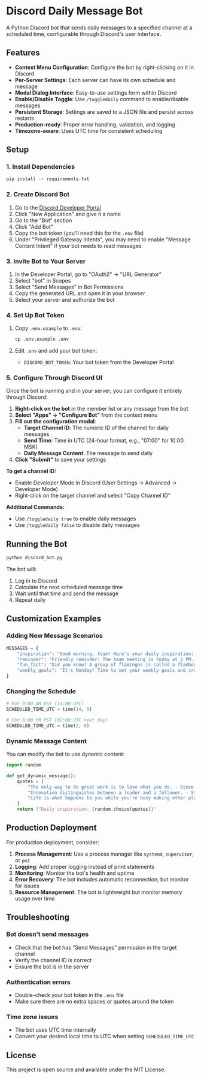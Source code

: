 # Discord Daily Message Bot

A Python Discord bot that sends daily messages to a specified channel at a scheduled time, configurable through Discord's user interface.

## Features

- **Context Menu Configuration**: Configure the bot by right-clicking on it in Discord
- **Per-Server Settings**: Each server can have its own schedule and message
- **Modal Dialog Interface**: Easy-to-use settings form within Discord
- **Enable/Disable Toggle**: Use `/toggledaily` command to enable/disable messages
- **Persistent Storage**: Settings are saved to a JSON file and persist across restarts
- **Production-ready**: Proper error handling, validation, and logging
- **Timezone-aware**: Uses UTC time for consistent scheduling

## Setup

### 1. Install Dependencies

```bash
pip install -r requirements.txt
```

### 2. Create Discord Bot

1. Go to the [Discord Developer Portal](https://discord.com/developers/applications)
2. Click "New Application" and give it a name
3. Go to the "Bot" section
4. Click "Add Bot"
5. Copy the bot token (you'll need this for the `.env` file)
6. Under "Privileged Gateway Intents", you may need to enable "Message Content Intent" if your bot needs to read messages

### 3. Invite Bot to Your Server

1. In the Developer Portal, go to "OAuth2" → "URL Generator"
2. Select "bot" in Scopes
3. Select "Send Messages" in Bot Permissions
4. Copy the generated URL and open it in your browser
5. Select your server and authorize the bot

### 4. Set Up Bot Token

1. Copy `.env.example` to `.env`:
   ```bash
   cp .env.example .env
   ```

2. Edit `.env` and add your bot token:
   - `DISCORD_BOT_TOKEN`: Your bot token from the Developer Portal

### 5. Configure Through Discord UI

Once the bot is running and in your server, you can configure it entirely through Discord:

1. **Right-click on the bot** in the member list or any message from the bot
2. **Select "Apps" → "Configure Bot"** from the context menu
3. **Fill out the configuration modal**:
   - **Target Channel ID**: The numeric ID of the channel for daily messages
   - **Send Time**: Time in UTC (24-hour format, e.g., "07:00" for 10:00 MSK)
   - **Daily Message Content**: The message to send daily
4. **Click "Submit"** to save your settings

**To get a channel ID:**
- Enable Developer Mode in Discord (User Settings → Advanced → Developer Mode)
- Right-click on the target channel and select "Copy Channel ID"

**Additional Commands:**
- Use `/toggledaily true` to enable daily messages
- Use `/toggledaily false` to disable daily messages

## Running the Bot

```bash
python discord_bot.py
```

The bot will:
1. Log in to Discord
2. Calculate the next scheduled message time
3. Wait until that time and send the message
4. Repeat daily

## Customization Examples

### Adding New Message Scenarios

```python
MESSAGES = {
    "inspiration": "Good morning, team! Here's your daily inspiration: Stay focused and keep building!",
    "reminder": "Friendly reminder: The team meeting is today at 2 PM. Be there!",
    "fun_fact": "Did you know? A group of flamingos is called a flamboyance. Have a great day!",
    "weekly_goals": "It's Monday! Time to set your weekly goals and crush them! 💪"
}
```

### Changing the Schedule

```python
# For 9:00 AM EST (14:00 UTC)
SCHEDULED_TIME_UTC = time(14, 0)

# For 6:00 PM PST (02:00 UTC next day)
SCHEDULED_TIME_UTC = time(2, 0)
```

### Dynamic Message Content

You can modify the bot to use dynamic content:

```python
import random

def get_dynamic_message():
    quotes = [
        "The only way to do great work is to love what you do. - Steve Jobs",
        "Innovation distinguishes between a leader and a follower. - Steve Jobs",
        "Life is what happens to you while you're busy making other plans. - John Lennon"
    ]
    return f"Daily inspiration: {random.choice(quotes)}"
```

## Production Deployment

For production deployment, consider:

1. **Process Management**: Use a process manager like `systemd`, `supervisor`, or `pm2`
2. **Logging**: Add proper logging instead of print statements
3. **Monitoring**: Monitor the bot's health and uptime
4. **Error Recovery**: The bot includes automatic reconnection, but monitor for issues
5. **Resource Management**: The bot is lightweight but monitor memory usage over time

## Troubleshooting

### Bot doesn't send messages
- Check that the bot has "Send Messages" permission in the target channel
- Verify the channel ID is correct
- Ensure the bot is in the server

### Authentication errors
- Double-check your bot token in the `.env` file
- Make sure there are no extra spaces or quotes around the token

### Time zone issues
- The bot uses UTC time internally
- Convert your desired local time to UTC when setting `SCHEDULED_TIME_UTC`

## License

This project is open source and available under the MIT License.
